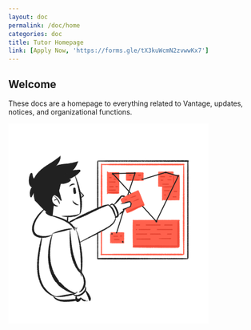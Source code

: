 ```yaml
---
layout: doc
permalink: /doc/home
categories: doc
title: Tutor Homepage
link: [Apply Now, 'https://forms.gle/tX3kuWcmN2zvwwKx7']
---
```


## Welcome

These docs are a homepage to everything related to Vantage, updates, notices, and organizational functions.


![image tooltip here](/assets/hire.png)
